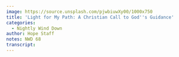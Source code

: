 ```yaml
---
image: https://source.unsplash.com/pjwbiuwXy00/1000x750
title: 'Light for My Path: A Christian Call to God''s Guidance'
categories:
  - Nightly Wind Down
author: Hope Staff
notes: NWD 68
transcript:
---
```

